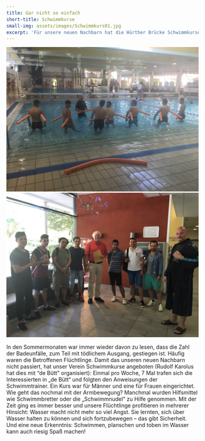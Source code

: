 ```yaml
---
title: Gar nicht so einfach
short-title: Schwimmkurse
small-img: assets/images/Schwimmkurs01.jpg
excerpt: 'Für unsere neuen Nachbarn hat die Hürther Brücke Schwimmkurse organisiert. Für ihre Sicherheit - und Schwimmen macht ja auch Spaß!'
---
```



![](/uploads/versions/schwimmkurs02---x----1024-768x---.jpg) ![](/uploads/versions/schwimmkurs01---x----1024-768x---.jpg)

In den Sommermonaten war immer wieder davon zu lesen, dass die Zahl der Badeunf&auml;lle, zum Teil mit t&ouml;dlichem Ausgang, gestiegen ist. H&auml;ufig waren die Betroffenen Fl&uuml;chtlinge. Damit das unseren neuen Nachbarn nicht passiert, hat unser Verein Schwimmkurse angeboten (Rudolf Karolus hat dies mit “de B&uuml;tt” organisiert): Einmal pro Woche, 7 Mal trafen sich die Interessierten in „de B&uuml;tt“ und folgten den Anweisungen der Schwimmtrainer. Ein Kurs war f&uuml;r M&auml;nner und eine f&uuml;r Frauen eingerichtet. Wie geht das nochmal mit der Armbewegung? Manchmal wurden Hilfsmittel wie Schwimmbretter oder die „Schwimmnudel“ zu Hilfe genommen. Mit der Zeit ging es immer besser und unsere Fl&uuml;chtlinge profitieren in mehrerer Hinsicht: Wasser macht nicht mehr so viel Angst. Sie lernten, sich &uuml;ber Wasser halten zu k&ouml;nnen und sich fortzubewegen – das gibt Sicherheit. Und eine neue Erkenntnis: Schwimmen, planschen und toben im Wasser kann auch riesig Spa&szlig; machen!